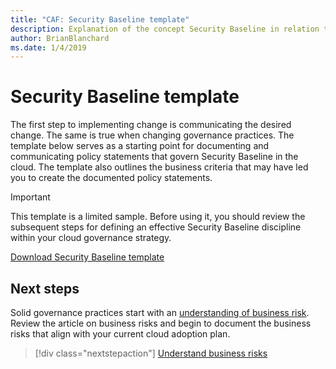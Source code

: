 ```yaml
---
title: "CAF: Security Baseline template"
description: Explanation of the concept Security Baseline in relation to cloud governance
author: BrianBlanchard
ms.date: 1/4/2019
---
```


# Security Baseline template

The first step to implementing change is communicating the desired change. The same is true when changing governance practices. The template below serves as a starting point for documenting and communicating policy statements that govern Security Baseline in the cloud. The template also outlines the business criteria that may have led you to create the documented policy statements.

> [!IMPORTANT]
> This template is a limited sample. Before using it, you should review the subsequent steps for defining an effective Security Baseline discipline within your cloud governance strategy.

<!-- markdownlint-disable MD033 -->

 <a href="https://archcenter.blob.core.windows.net/cdn/fusion/governance/Security Baseline Template.docx">Download Security Baseline template</a>

<!-- markdownlint-enable MD033 -->

## Next steps

Solid governance practices start with an [understanding of business risk](./business-risks.md). Review the article on business risks and begin to document the business risks that align with your current cloud adoption plan.

> [!div class="nextstepaction"]
> [Understand business risks](./business-risks.md)
